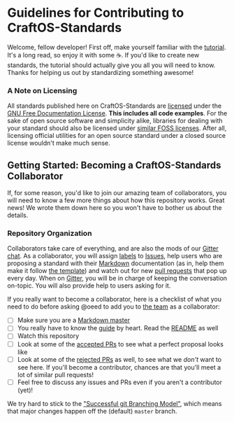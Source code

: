 # Guidelines for Contributing to CraftOS-Standards

Welcome, fellow developer! First off, make yourself familiar with the [tutorial](./tutorial/getting-started.md). It's a
long read, so enjoy it with some :coffee:. If you'd like to create new standards, the tutorial should actually give you
all you will need to know. Thanks for helping us out by standardizing something awesome!

### A Note on Licensing
All standards published here on CraftOS-Standards are [licensed](/LICENSE.md) under
the [GNU Free Documentation License](https://www.gnu.org/licenses/fdl-1.3.en.html). **This includes all code
examples**. For the sake of open source software and simplicity alike, libraries for dealing with your standard should
also be licensed under [similar FOSS licenses](http://choosealicense.com/). After all, licensing official utilities for
an open source standard under a closed source license wouldn't make much sense.

## Getting Started: Becoming a CraftOS-Standards Collaborator

If, for some reason, you'd like to join our amazing team of collaborators, you will need to know a few more things about
how this repository works. Great news! We wrote them down here so you won't have to bother us about the details.

### Repository Organization

Collaborators take care of everything, and are also the mods of
our [Gitter chat](https://gitter.im/oeed/CraftOS-Standards). As a collaborator, you will
assign [labels](https://github.com/oeed/CraftOS-Standards/labels)
to [Issues](https://github.com/oeed/CraftOS-Standards/issues?q=is%3Aopen), help users who are proposing a standard with
their [Markdown](https://guides.github.com/features/mastering-markdown/) documentation (as in, help them make it
follow [the template](./tutorial/standard-template.md)) and watch out for
new [pull requests](https://github.com/oeed/CraftOS-Standards/pulls) that pop up every day. When
on [Gitter](https://gitter.im), you will be in charge of keeping the conversation on-topic. You will also provide help
to users asking for it.

If you really want to become a collaborator, here is a checklist of what you need to do before asking @oeed to add you
to [the team](https://github.com/oeed/CraftOS-Standards/graphs/contributors) as a collaborator:
 - [ ] Make sure you are a [Markdown master](https://guides.github.com/features/mastering-markdown/)
 - [ ] You really have to know the [guide](./tutorial/getting-started.md) by heart. Read the [README](./README.md) as
   well
 - [ ] Watch this repository
 - [ ] Look at some of
   the [accepted PRs](https://github.com/oeed/CraftOS-Standards/issues?q=label%3Aaccepted+-label%3Ameta) to see what a
   perfect proposal looks like
 - [ ] Look at some of
   the [rejected PRs](https://github.com/oeed/CraftOS-Standards/issues?q=label%3Arejected+-label%3Ameta) as well, to see
   what we *don't* want to see here. If you'll become a contributor, chances are that you'll meet a lot of similar pull
   requests!
 - [ ] Feel free to discuss any issues and PRs even if you aren't a contributor (yet)!

We try hard to stick to the ["Successful git Branching Model"](http://nvie.com/posts/a-successful-git-branching-model/),
which means that major changes happen off the (default) `master` branch.
